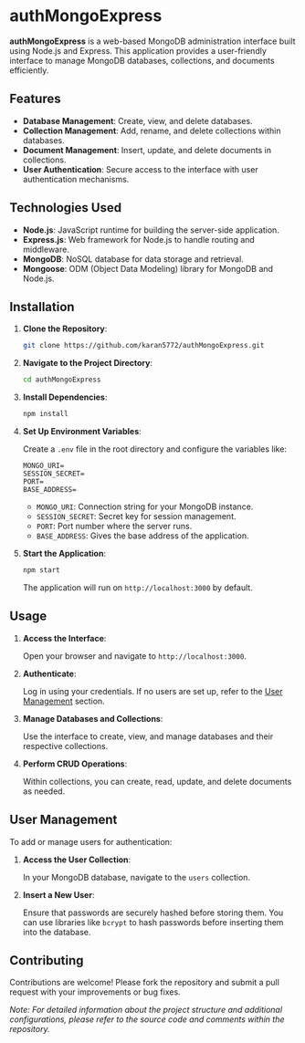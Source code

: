 # authMongoExpress

**authMongoExpress** is a web-based MongoDB administration interface built using Node.js and Express. This application provides a user-friendly interface to manage MongoDB databases, collections, and documents efficiently.

## Features

- **Database Management**: Create, view, and delete databases.
- **Collection Management**: Add, rename, and delete collections within databases.
- **Document Management**: Insert, update, and delete documents in collections.
- **User Authentication**: Secure access to the interface with user authentication mechanisms.

## Technologies Used

- **Node.js**: JavaScript runtime for building the server-side application.
- **Express.js**: Web framework for Node.js to handle routing and middleware.
- **MongoDB**: NoSQL database for data storage and retrieval.
- **Mongoose**: ODM (Object Data Modeling) library for MongoDB and Node.js.

## Installation

1. **Clone the Repository**:

   ```bash
   git clone https://github.com/karan5772/authMongoExpress.git
   ```

2. **Navigate to the Project Directory**:

   ```bash
   cd authMongoExpress
   ```

3. **Install Dependencies**:

   ```bash
   npm install
   ```

4. **Set Up Environment Variables**:

   Create a `.env` file in the root directory and configure the variables like:

   ```env
   MONGO_URI=
   SESSION_SECRET=
   PORT=
   BASE_ADDRESS=
   ```

   - `MONGO_URI`: Connection string for your MongoDB instance.
   - `SESSION_SECRET`: Secret key for session management.
   - `PORT`: Port number where  the server runs.
   - `BASE_ADDRESS`: Gives the base address of the application.

5. **Start the Application**:

   ```bash
   npm start
   ```

   The application will run on `http://localhost:3000` by default.

## Usage

1. **Access the Interface**:

   Open your browser and navigate to `http://localhost:3000`.

2. **Authenticate**:

   Log in using your credentials. If no users are set up, refer to the [User Management](#user-management) section.

3. **Manage Databases and Collections**:

   Use the interface to create, view, and manage databases and their respective collections.

4. **Perform CRUD Operations**:

   Within collections, you can create, read, update, and delete documents as needed.

## User Management

To add or manage users for authentication:

1. **Access the User Collection**:

   In your MongoDB database, navigate to the `users` collection.

2. **Insert a New User**:

   Ensure that passwords are securely hashed before storing them. You can use libraries like `bcrypt` to hash passwords before inserting them into the database.

## Contributing

Contributions are welcome! Please fork the repository and submit a pull request with your improvements or bug fixes.

*Note: For detailed information about the project structure and additional configurations, please refer to the source code and comments within the repository.*
